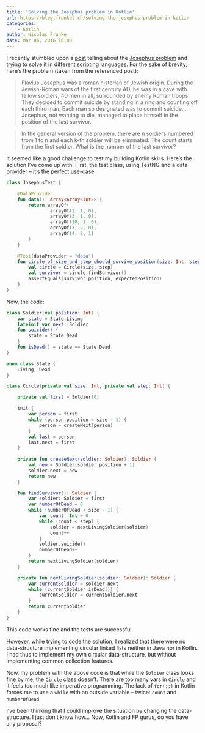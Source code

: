 ```yaml
---
title: 'Solving the Josephus problem in Kotlin'
url: https://blog.frankel.ch/solving-the-josephus-problem-in-kotlin
categories:
    - Kotlin
author: Nicolas Franke
date: Mar 06, 2016 16:00
---
```

I recently stumbled upon a [post](http://www.danvk.org/josephus.html) telling about the [Josephus problem](https://en.wikipedia.org/wiki/Josephus_problem) and trying to solve it in different scripting languages. For the sake of brevity, here’s the problem (taken from the referenced post):

> Flavius Josephus was a roman historian of Jewish origin. During the Jewish-Roman wars of the first century AD, he was in a cave with fellow soldiers, 40 men in all, surrounded by enemy Roman troops. They decided to commit suicide by standing in a ring and counting off each third man. Each man so designated was to commit suicide…Josephus, not wanting to die, managed to place himself in the position of the last survivor.

> In the general version of the problem, there are n soldiers numbered from 1 to n and each k-th soldier will be eliminated. The count starts from the first soldier. What is the number of the last survivor?

It seemed like a good challenge to test my building Kotlin skills. Here’s the solution I’ve come up with. First, the test class, using TestNG and a data provider – it’s the perfect use-case:

```kotlin
class JosephusTest {

    @DataProvider
    fun data(): Array<Array<Int>> {
        return arrayOf(
                arrayOf(2, 1, 0),
                arrayOf(3, 1, 0),
                arrayOf(10, 1, 0),
                arrayOf(3, 2, 0),
                arrayOf(4, 2, 1)
        )
    }

    @Test(dataProvider = "data")
    fun circle_of_size_and_step_should_survive_position(size: Int, step: Int, expectedPosition: Int) {
        val circle = Circle(size, step)
        val survivor = circle.findSurvivor()
        assertEquals(survivor.position, expectedPosition)
    }
}
```

Now, the code:

```kotlin
class Soldier(val position: Int) {
    var state = State.Living
    lateinit var next: Soldier
    fun suicide() {
        state = State.Dead
    }
    fun isDead() = state == State.Dead
}

enum class State {
    Living, Dead
}

class Circle(private val size: Int, private val step: Int) {

    private val first = Soldier(0)

    init {
        var person = first
        while (person.position < size - 1) {
            person = createNext(person)
        }
        val last = person
        last.next = first
    }

    private fun createNext(soldier: Soldier): Soldier {
        val new = Soldier(soldier.position + 1)
        soldier.next = new
        return new
    }

    fun findSurvivor(): Soldier {
        var soldier: Soldier = first
        var numberOfDead = 0
        while (numberOfDead < size - 1) {
            var count: Int = 0
            while (count < step) {
                soldier = nextLivingSoldier(soldier)
                count++
            }
            soldier.suicide()
            numberOfDead++
        }
        return nextLivingSoldier(soldier)
    }

    private fun nextLivingSoldier(soldier: Soldier): Soldier {
        var currentSoldier = soldier.next
        while (currentSoldier.isDead()) {
            currentSoldier = currentSoldier.next
        }
        return currentSoldier
    }
}
```

This code works fine and the tests are successful.

However, while trying to code the solution, I realized that there were no data-structure implementing circular linked lists neither in Java nor in Kotlin. I had thus to implement my own circular data-structure, but without implementing common collection features.

Now, my problem with the above code is that while the `Soldier` class looks fine by me, the `Circle` class doesn’t. There are too many vars in `Circle` and it feels too much like imperative programming. The lack of `for(;;)` in Kotlin forces me to use a `while` with an outside variable – twice: `count` and `numberOfDead`.

I’ve been thinking that I could improve the situation by changing the data-structure. I just don’t know how... Now, Kotlin and FP gurus, do you have any proposal?
